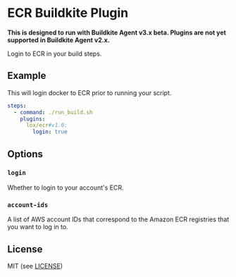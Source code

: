 # ECR Buildkite Plugin

__This is designed to run with Buildkite Agent v3.x beta. Plugins are not yet supported in Buildkite Agent v2.x.__

Login to ECR in your build steps.

## Example

This will login docker to ECR prior to running your script. 

```yml
steps:
  - command: ./run_build.sh
    plugins:
      lox/ecr#v1.0:
        login: true
```

## Options

### `login`

Whether to login to your account's ECR.

### `account-ids`

A list of AWS account IDs that correspond to the Amazon ECR registries that you want to log in to.

## License

MIT (see [LICENSE](LICENSE))